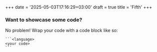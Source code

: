 +++
date = '2025-05-03T17:16:29+03:00'
draft = true
title = 'Fifth'
+++
### Want to showcase some code?

No problem! Wrap your code with a code block like so:

````
```<language>
<your code>
```
````
